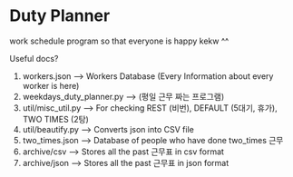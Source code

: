 # Duty Planner
work schedule program so that everyone is happy kekw ^^

Useful docs? 

1. workers.json --> Workers Database (Every Information about every worker is here)
2. weekdays_duty_planner.py --> (평일 근무 짜는 프로그램)
3. util/misc_util.py --> For checking REST (비번), DEFAULT (5대기, 휴가), TWO TIMES (2탕)
4. util/beautify.py --> Converts json into CSV file
5. two_times.json --> Database of people who have done two_times 근무
6. archive/csv --> Stores all the past 근무표 in csv format
7. archive/json --> Stores all the past 근무표 in json format